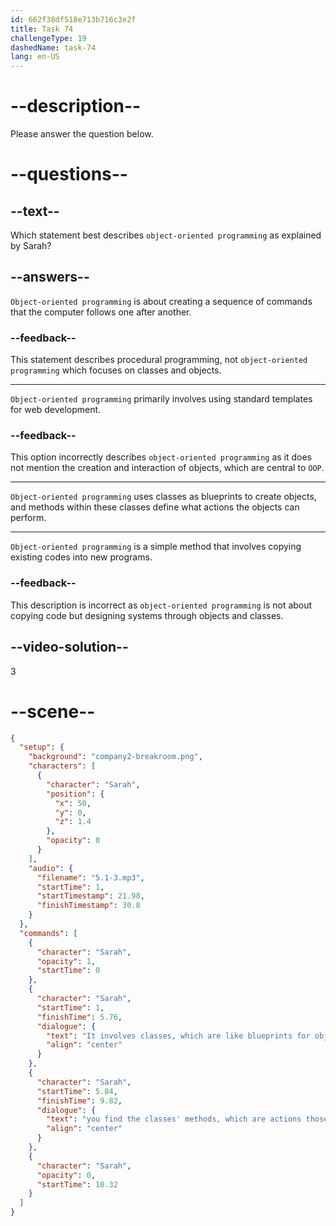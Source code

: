 ```yaml
---
id: 662f38df518e713b716c3e2f
title: Task 74
challengeType: 19
dashedName: task-74
lang: en-US
---
```


<!-- (Audio) Sarah: It involves classes, which are like blueprints for objects, and, inside the classes, you find the classes' methods, which are actions those objects can perform. -->

# --description--

Please answer the question below.

# --questions--

## --text--

Which statement best describes `object-oriented programming` as explained by Sarah?

## --answers--

`Object-oriented programming` is about creating a sequence of commands that the computer follows one after another.

### --feedback--

This statement describes procedural programming, not `object-oriented programming` which focuses on classes and objects.

---

`Object-oriented programming` primarily involves using standard templates for web development.

### --feedback--

This option incorrectly describes `object-oriented programming` as it does not mention the creation and interaction of objects, which are central to `OOP`.

---

`Object-oriented programming` uses classes as blueprints to create objects, and methods within these classes define what actions the objects can perform.

---

`Object-oriented programming` is a simple method that involves copying existing codes into new programs.

### --feedback--

This description is incorrect as `object-oriented programming` is not about copying code but designing systems through objects and classes.

## --video-solution--

3

# --scene--

```json
{
  "setup": {
    "background": "company2-breakroom.png",
    "characters": [
      {
        "character": "Sarah",
        "position": {
          "x": 50,
          "y": 0,
          "z": 1.4
        },
        "opacity": 0
      }
    ],
    "audio": {
      "filename": "5.1-3.mp3",
      "startTime": 1,
      "startTimestamp": 21.98,
      "finishTimestamp": 30.8
    }
  },
  "commands": [
    {
      "character": "Sarah",
      "opacity": 1,
      "startTime": 0
    },
    {
      "character": "Sarah",
      "startTime": 1,
      "finishTime": 5.76,
      "dialogue": {
        "text": "It involves classes, which are like blueprints for objects, and inside the classes,",
        "align": "center"
      }
    },
    {
      "character": "Sarah",
      "startTime": 5.84,
      "finishTime": 9.82,
      "dialogue": {
        "text": "you find the classes' methods, which are actions those objects can perform.",
        "align": "center"
      }
    },
    {
      "character": "Sarah",
      "opacity": 0,
      "startTime": 10.32
    }
  ]
}
```
